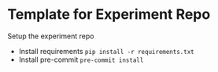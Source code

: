 # Template for Experiment Repo 

Setup the experiment repo
- Install requirements `pip install -r requirements.txt`
- Install pre-commit `pre-commit install`

